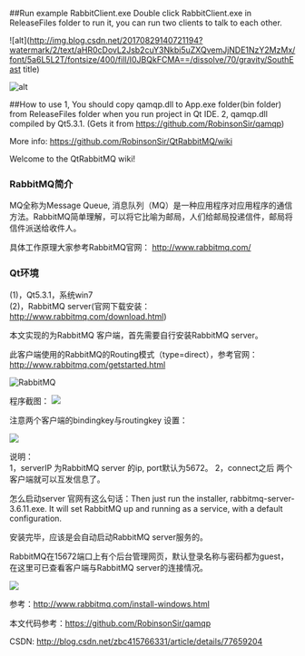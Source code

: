 ##Run example
RabbitClient.exe
Double click RabbitClient.exe in ReleaseFiles folder to run it, you can run two clients to talk to each other.

![alt](http://img.blog.csdn.net/20170829140721194?watermark/2/text/aHR0cDovL2Jsb2cuY3Nkbi5uZXQvemJjNDE1NzY2MzMx/font/5a6L5L2T/fontsize/400/fill/I0JBQkFCMA==/dissolve/70/gravity/SouthEast title)

![alt]()

##How to use 
1, You should copy qamqp.dll to App.exe folder(bin folder) from ReleaseFiles folder when you run project in Qt IDE.
2, qamqp.dll compiled by Qt5.3.1. (Gets it from https://github.com/RobinsonSir/qamqp)


More info: https://github.com/RobinsonSir/QtRabbitMQ/wiki


Welcome to the QtRabbitMQ wiki!


### RabbitMQ简介
  MQ全称为Message Queue, 消息队列（MQ）是一种应用程序对应用程序的通信方法。RabbitMQ简单理解，可以将它比喻为邮局，人们给邮局投递信件，邮局将信件派送给收件人。
  
具体工作原理大家参考RabbitMQ官网：
http://www.rabbitmq.com/

### Qt环境
(1)，Qt5.3.1，系统win7   
(2)，RabbitMQ server(官网下载安装：http://www.rabbitmq.com/download.html)

本文实现的为RabbitMQ 客户端，首先需要自行安装RabbitMQ server。

此客户端使用的RabbitMQ的Routing模式（type=direct），参考官网：
http://www.rabbitmq.com/getstarted.html

![RabbitMQ](http://img.blog.csdn.net/20170829145936444?watermark/2/text/aHR0cDovL2Jsb2cuY3Nkbi5uZXQvemJjNDE1NzY2MzMx/font/5a6L5L2T/fontsize/400/fill/I0JBQkFCMA==/dissolve/70/gravity/SouthEast)

程序截图：
![](http://img.blog.csdn.net/20170829140721194?watermark/2/text/aHR0cDovL2Jsb2cuY3Nkbi5uZXQvemJjNDE1NzY2MzMx/font/5a6L5L2T/fontsize/400/fill/I0JBQkFCMA==/dissolve/70/gravity/SouthEast)

注意两个客户端的bindingkey与routingkey 设置：

![](http://img.blog.csdn.net/20170829140039196?watermark/2/text/aHR0cDovL2Jsb2cuY3Nkbi5uZXQvemJjNDE1NzY2MzMx/font/5a6L5L2T/fontsize/400/fill/I0JBQkFCMA==/dissolve/70/gravity/SouthEast)

说明：   
1，serverIP 为RabbitMQ server 的ip, port默认为5672。
2，connect之后 两个客户端就可以互发信息了。

怎么启动server 官网有这么句话：Then just run the installer, rabbitmq-server-3.6.11.exe. It will set RabbitMQ up and running as a service, with a default configuration.

安装完毕，应该是会自动启动RabbitMQ server服务的。

RabbitMQ在15672端口上有个后台管理网页，默认登录名称与密码都为guest，在这里可已查看客户端与RabbitMQ server的连接情况。

![](http://img.blog.csdn.net/20170829140002600?watermark/2/text/aHR0cDovL2Jsb2cuY3Nkbi5uZXQvemJjNDE1NzY2MzMx/font/5a6L5L2T/fontsize/400/fill/I0JBQkFCMA==/dissolve/70/gravity/SouthEast)

参考：http://www.rabbitmq.com/install-windows.html 


本文代码参考：https://github.com/RobinsonSir/qamqp

CSDN: http://blog.csdn.net/zbc415766331/article/details/77659204
